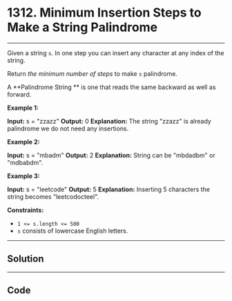 # 1312. Minimum Insertion Steps to Make a String Palindrome

---

Given a string `s`. In one step you can insert any character at any index of the string.

Return _the minimum number of steps_ to make `s` palindrome.

A **Palindrome String **  is one that reads the same backward as well as forward.

 

**Example 1:**


**Input:** s = "zzazz"
**Output:** 0
**Explanation:** The string "zzazz" is already palindrome we do not need any insertions.


**Example 2:**


**Input:** s = "mbadm"
**Output:** 2
**Explanation:** String can be "mbdadbm" or "mdbabdm".


**Example 3:**


**Input:** s = "leetcode"
**Output:** 5
**Explanation:** Inserting 5 characters the string becomes "leetcodocteel".


 

**Constraints:**

  * `1 <= s.length <= 500`
  * `s` consists of lowercase English letters.

---

## Solution



---

## Code
```python


```